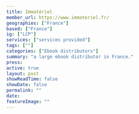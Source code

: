 ```yaml
---
title: Immatériel
member_url: https://www.immateriel.fr/
geographies: ["France"]
based: ["France"]
ig: ["LCP"] 
services: ["services provided"] 
tags: [""]
categories: ["Ebook distributors"]
summary: "a large ebook distributor in France."
press:
active: true
layout: post
showReadTime: false
showDate: false
permalink: ""
date: 
featureImage: ""
---
```


